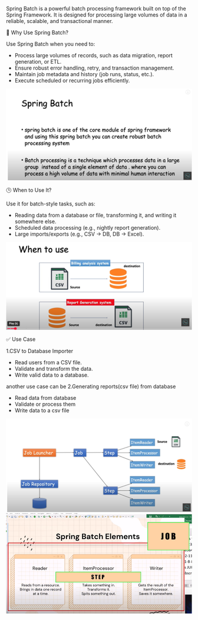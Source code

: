 Spring Batch is a powerful batch processing framework built on top of the Spring Framework.
It is designed for processing large volumes of data in a reliable, scalable, and transactional manner.

🧠 Why Use Spring Batch?

Use Spring Batch when you need to:
- Process large volumes of records, such as data migration, report generation, or ETL.
- Ensure robust error handling, retry, and transaction management.
- Maintain job metadata and history (job runs, status, etc.).
- Execute scheduled or recurring jobs efficiently.

![img.png](images/img.png)

🕒 When to Use It?

Use it for batch-style tasks, such as:
- Reading data from a database or file, transforming it, and writing it somewhere else.
- Scheduled data processing (e.g., nightly report generation).
- Large imports/exports (e.g., CSV → DB, DB → Excel).

![img.png](images/img2.png)

✅ Use Case

1.CSV to Database Importer
- Read users from a CSV file.
- Validate and transform the data.
- Write valid data to a database.

another use case can be
2.Generating reports(csv file) from database
- Read data from database
- Validate or process them
- Write data to a csv file

![img_1.png](images/img_1.png)
![img_2.png](images/img_2.png)